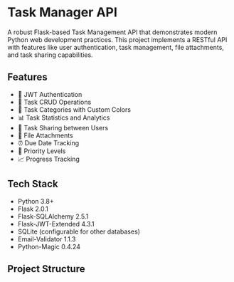 # Task Manager API

A robust Flask-based Task Management API that demonstrates modern Python web development practices. This project implements a RESTful API with features like user authentication, task management, file attachments, and task sharing capabilities.

## Features

- 🔐 JWT Authentication
- 📝 Task CRUD Operations
- 🎨 Task Categories with Custom Colors
- 📊 Task Statistics and Analytics
- 🔄 Task Sharing between Users
- 📎 File Attachments
- ⏰ Due Date Tracking
- 🎯 Priority Levels
- 📈 Progress Tracking

## Tech Stack

- Python 3.8+
- Flask 2.0.1
- Flask-SQLAlchemy 2.5.1
- Flask-JWT-Extended 4.3.1
- SQLite (configurable for other databases)
- Email-Validator 1.1.3
- Python-Magic 0.4.24

## Project Structure 